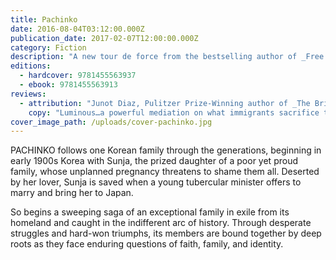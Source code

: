 ```yaml
---
title: Pachinko
date: 2016-08-04T03:12:00.000Z
publication_date: 2017-02-07T12:00:00.000Z
category: Fiction
description: "A new tour de force from the bestselling author of _Free Food for Millionaires_, for readers of _The Kite Runner_ and _Cutting for Stone_."
editions:
  - hardcover: 9781455563937
  - ebook: 9781455563913
reviews:
  - attribution: "Junot Diaz, Pulitzer Prize-Winning author of _The Brief Wondrous Life of Oscar Wao_ and _This is How You Lose Her_"
    copy: "Luminous…a powerful mediation on what immigrants sacrifice to achieve a home in the world. This story confirms Lee’s place among our finest novelists"
cover_image_path: /uploads/cover-pachinko.jpg
---
```


PACHINKO follows one Korean family through the generations, beginning in early 1900s Korea with Sunja, the prized daughter of a poor yet proud family, whose unplanned pregnancy threatens to shame them all. Deserted by her lover, Sunja is saved when a young tubercular minister offers to marry and bring her to Japan. 

So begins a sweeping saga of an exceptional family in exile from its homeland and caught in the indifferent arc of history. Through desperate struggles and hard-won triumphs, its members are bound together by deep roots as they face enduring questions of faith, family, and identity.